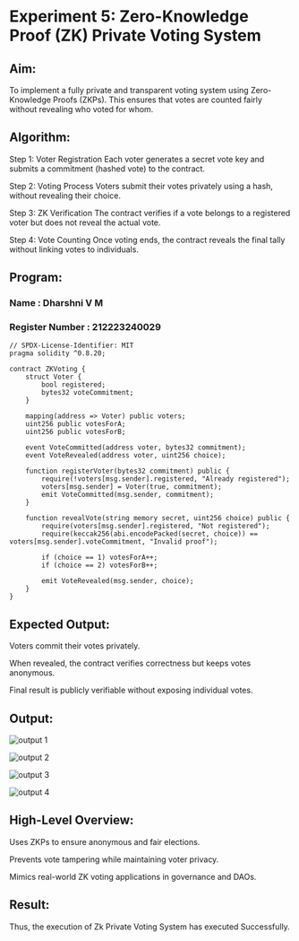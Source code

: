 # Experiment 5: Zero-Knowledge Proof (ZK) Private Voting System
## Aim:
To implement a fully private and transparent voting system using Zero-Knowledge Proofs (ZKPs). This ensures that votes are counted fairly without revealing who voted for whom.

## Algorithm:
Step 1: Voter Registration Each voter generates a secret vote key and submits a commitment (hashed vote) to the contract.

Step 2: Voting Process Voters submit their votes privately using a hash, without revealing their choice.

Step 3: ZK Verification The contract verifies if a vote belongs to a registered voter but does not reveal the actual vote.

Step 4: Vote Counting Once voting ends, the contract reveals the final tally without linking votes to individuals.

## Program:
### Name : Dharshni V M
### Register Number : 212223240029
```
// SPDX-License-Identifier: MIT
pragma solidity ^0.8.20;

contract ZKVoting {
    struct Voter {
        bool registered;
        bytes32 voteCommitment;
    }

    mapping(address => Voter) public voters;
    uint256 public votesForA;
    uint256 public votesForB;

    event VoteCommitted(address voter, bytes32 commitment);
    event VoteRevealed(address voter, uint256 choice);

    function registerVoter(bytes32 commitment) public {
        require(!voters[msg.sender].registered, "Already registered");
        voters[msg.sender] = Voter(true, commitment);
        emit VoteCommitted(msg.sender, commitment);
    }

    function revealVote(string memory secret, uint256 choice) public {
        require(voters[msg.sender].registered, "Not registered");
        require(keccak256(abi.encodePacked(secret, choice)) == voters[msg.sender].voteCommitment, "Invalid proof");

        if (choice == 1) votesForA++;
        if (choice == 2) votesForB++;

        emit VoteRevealed(msg.sender, choice);
    }
}
```
## Expected Output: 
Voters commit their votes privately.

When revealed, the contract verifies correctness but keeps votes anonymous.

Final result is publicly verifiable without exposing individual votes.

## Output:

![output 1](https://github.com/user-attachments/assets/188f917d-08c7-4dfa-beb9-bbd72316f0d9)

![output 2](https://github.com/user-attachments/assets/49b27850-7197-4b10-a120-9b16c367d468)

![output 3](https://github.com/user-attachments/assets/a357b9ed-d199-4635-85a7-267deab1eaff)

![output 4](https://github.com/user-attachments/assets/2bd66f81-5511-4d09-b19a-44772e34cad8)

## High-Level Overview:
Uses ZKPs to ensure anonymous and fair elections.

Prevents vote tampering while maintaining voter privacy.

Mimics real-world ZK voting applications in governance and DAOs.

## Result:
Thus, the execution of Zk Private Voting System has executed Successfully.
